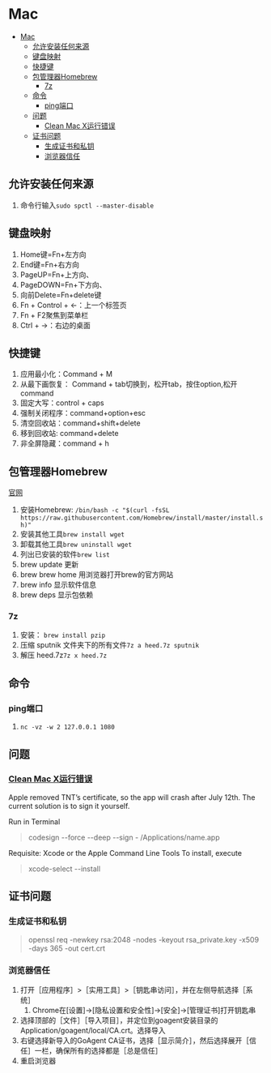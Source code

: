 # Mac

- [Mac](#mac)
  - [允许安装任何来源](#允许安装任何来源)
  - [键盘映射](#键盘映射)
  - [快捷键](#快捷键)
  - [包管理器Homebrew](#包管理器homebrew)
    - [7z](#7z)
  - [命令](#命令)
    - [ping端口](#ping端口)
  - [问题](#问题)
    - [Clean Mac X运行错误](#clean-mac-x运行错误)
  - [证书问题](#证书问题)
    - [生成证书和私钥](#生成证书和私钥)
    - [浏览器信任](#浏览器信任)


## 允许安装任何来源

1. 命令行输入`sudo spctl --master-disable`


## 键盘映射

1. Home键=Fn+左方向
2. End键=Fn+右方向
3. PageUP=Fn+上方向、
4. PageDOWN=Fn+下方向、
5. 向前Delete=Fn+delete键
6. Fn + Control + ←：上一个标签页
7. Fn + F2聚焦到菜单栏
8. Ctrl + →：右边的桌面


## 快捷键

1. 应用最小化：Command + M
2. 从最下画恢复： Command + tab切换到，松开tab，按住option,松开command
3. 固定大写：control + caps
4. 强制关闭程序：command+option+esc
5. 清空回收站：command+shift+delete
6. 移到回收站: command+delete
7. 非全屏隐藏：command + h



## 包管理器Homebrew

[官网](https://brew.sh/index.html)

1. 安装Homebrew: `/bin/bash -c "$(curl -fsSL https://raw.githubusercontent.com/Homebrew/install/master/install.sh)"`
2. 安装其他工具`brew install wget`
3. 卸载其他工具`brew uninstall wget`
4. 列出已安装的软件`brew list`
5. brew update 更新
6. brew brew home 用浏览器打开brew的官方网站
7. brew info 显示软件信息
8. brew deps 显示包依赖

### 7z

1. 安装： `brew install pzip`
2. 压缩 sputnik 文件夹下的所有文件`7z a heed.7z sputnik`
3. 解压 heed.7z`7z x heed.7z`

## 命令

### ping端口

1. `nc -vz -w 2 127.0.0.1 1080`


## 问题

### [Clean Mac X运行错误](https://www.macbed.com/if-crashes-when-opening/)

Apple removed TNT’s certificate, so the app will crash after July 12th. The current solution is to sign it yourself.

Run in Terminal

> codesign --force --deep --sign - /Applications/name.app  

Requisite: Xcode or the Apple Command Line Tools
To install, execute

> xcode-select --install  

## 证书问题

### 生成证书和私钥

> openssl req -newkey rsa:2048 -nodes -keyout rsa_private.key -x509 -days 365 -out cert.crt

### 浏览器信任

1. 打开［应用程序］>［实用工具］>［钥匙串访问］，并在左侧导航选择［系统］
   1. Chrome在[设置]->[隐私设置和安全性]->[安全]->[管理证书]打开钥匙串
2. 选择顶部的［文件］［导入项目］，并定位到goagent安装目录的Application/goagent/local/CA.crt。选择导入
3. 右键选择新导入的GoAgent CA证书，选择［显示简介］，然后选择展开［信任］一栏，确保所有的选择都是［总是信任］
4. 重启浏览器